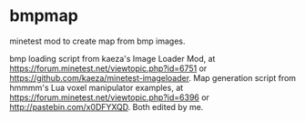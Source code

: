 bmpmap
======

minetest mod to create map from bmp images.


bmp loading script from kaeza's Image Loader Mod, at https://forum.minetest.net/viewtopic.php?id=6751 or https://github.com/kaeza/minetest-imageloader.
Map generation script from hmmmm's Lua voxel manipulator examples, at https://forum.minetest.net/viewtopic.php?id=6396 or http://pastebin.com/x0DFYXQD.
Both edited by me.
